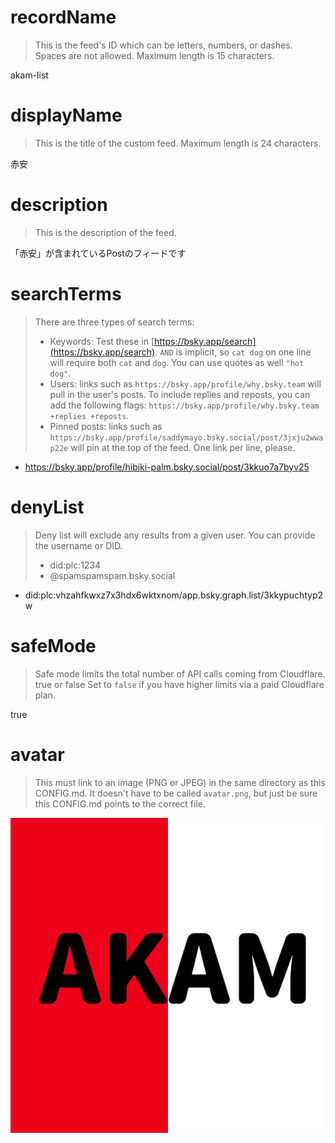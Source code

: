 
# recordName

> This is the feed's ID which can be letters, numbers, or dashes. Spaces are not allowed. Maximum length is 15 characters.

akam-list

# displayName

> This is the title of the custom feed. Maximum length is 24 characters.

赤安

# description

> This is the description of the feed.

「赤安」が含まれているPostのフィードです

# searchTerms

> There are three types of search terms:
>
> - Keywords: Test these in [https://bsky.app/search](https://bsky.app/search). `AND` is implicit, so `cat dog` on one line will require both `cat` and `dog`. You can use quotes as well `"hot dog"`.
> - Users: links such as `https://bsky.app/profile/why.bsky.team` will pull in the user's posts. To include replies and reposts, you can add the following flags: `https://bsky.app/profile/why.bsky.team +replies +reposts`.
> - Pinned posts: links such as `https://bsky.app/profile/saddymayo.bsky.social/post/3jxju2wwap22e` will pin at the top of the feed. One link per line, please.

- https://bsky.app/profile/hibiki-palm.bsky.social/post/3kkuo7a7byv25

# denyList

> Deny list will exclude any results from a given user. You can provide the username or DID.
>
> - did:plc:1234
> - @spamspamspam.bsky.social

- did:plc:vhzahfkwxz7x3hdx6wktxnom/app.bsky.graph.list/3kkypuchtyp2w

# safeMode

> Safe mode limits the total number of API calls coming from Cloudflare.
> true or false
> Set to `false` if you have higher limits via a paid Cloudflare plan.

true

# avatar

> This must link to an image (PNG or JPEG) in the same directory as this CONFIG.md. It doesn't have to be called `avatar.png`, but just be sure this CONFIG.md points to the correct file.

![](avatar.png)
